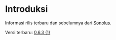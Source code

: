 # Introduksi

Informasi rilis terbaru dan sebelumnya dari [Sonolus](https://sonolus.com).

Versi terbaru: [0.6.3 (1)](./versions/0.6.3_1.md)

